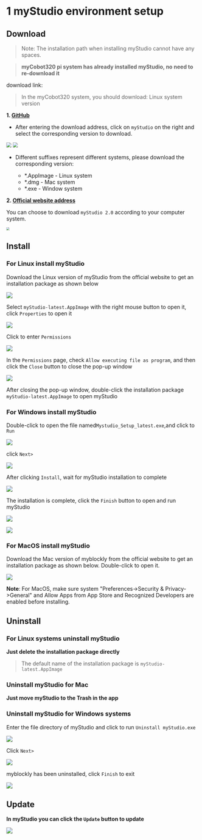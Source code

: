# 1 myStudio environment setup

## Download

>Note: The installation path when installing myStudio cannot have any spaces.



> **myCobot320 pi system has already installed myStudio, no need to re-download it**





download link:

> In the myCobot320 system, you should download: Linux system version



**1. [GitHub](https://github.com/elephantrobotics/myStudio)**

* After entering the download address, click on `myStudio` on the right and select the corresponding version to download.

<img src="../../../../resources/5-BasicApplication/5.2.2/pi/img/github.png" style="zoom: 80%;" />

<img src="../../../../resources/5-BasicApplication/5.2.2/pi/img/github_download.png" style="zoom: 80%;" />

* Different suffixes represent different systems, please download the corresponding version:

  - *.AppImage - Linux system

  * *.dmg - Mac system
  * *.exe - Window system



**2. [Official website address](https://www.elephantrobotics.com/download/)**

You can choose to download `myStudio 2.0` according to your computer system.

<img src="../../../../resources/5-BasicApplication/5.2.2/pi/img/download.png" style="zoom: 50%;" />









## Install

### For Linux  install myStudio

Download the Linux version of myStudio from the official website to get an installation package as shown below

![](../../../../resources/5-BasicApplication/5.2.2/pi/img/320/appimage.png)





Select `myStudio-latest.AppImage` with the right mouse button to open it, click `Properties` to open it

<img src="../../../../resources/5-BasicApplication/5.2.2/pi/img/320/appimage1.png"  />



Click to enter `Permissions`

<img src="../../../../resources/5-BasicApplication/5.2.2/pi/img/320/appimage2.png"  />



In the `Permissions` page, check `Allow executing file as program`, and then click the `Close` button to close the pop-up window

<img src="../../../../resources/5-BasicApplication/5.2.2/pi/img\320/appimage3.png"  />



After closing the pop-up window, double-click the installation package `myStudio-latest.AppImage` to open myStudio













### For Windows install myStudio

Double-click to open the file named`Mystudio_Setup_latest.exe`,and click to `Run`

![](../../../../resources/5-BasicApplication/5.2.2/pi/img/install_1.png)



click `Next>`

![](../../../../resources/5-BasicApplication/5.2.2/pi/img/install_2.png)

After clicking `Install`, wait for myStudio installation to complete

![](../../../../resources/5-BasicApplication/5.2.2/pi/img/install_3.png)



The installation is complete, click the `Finish` button to open and run myStudio

![](../../../../resources/5-BasicApplication/5.2.2/pi/img/install_4.png)

![](../../../../resources/5-BasicApplication/5.2.2/pi/img/install_5.png)



### For MacOS install myStudio

Download the Mac version of myblockly from the official website to get an installation package as shown below. Double-click to open it.

![](../../../../resources/5-BasicApplication/5.2.2/pi/img/mac.png)

**Note**: For MacOS, make sure system "Preferences->Security & Privacy->General" and Allow Apps from App Store and Recognized Developers are enabled before installing.









## Uninstall

### For Linux systems uninstall myStudio

**Just delete the installation package directly**

>The default name of the installation package is `myStudio-latest.AppImage`





### Uninstall myStudio for Mac

**Just move myStudio to the Trash in the app**



### Uninstall myStudio for Windows systems

Enter the file directory of myStudio and click to run `Uninstall myStudio.exe`

![](../../../../resources/5-BasicApplication/5.2.2/pi/img/uninstall_1.png)



Click `Next>`



![](../../../../resources/5-BasicApplication/5.2.2/pi/img/uninstall_2.png)



myblockly has been uninstalled, click `Finish` to exit

![](../../../../resources/5-BasicApplication/5.2.2/pi/img/uninstall_4.png)



## Update



**In myStudio you can click the `Update` button to update**



![](../../../../resources/5-BasicApplication/5.2.2/pi/img/update.png)